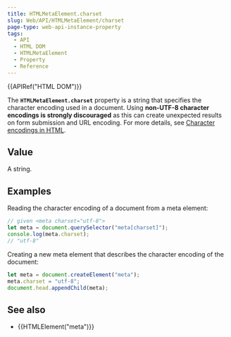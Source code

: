 ```yaml
---
title: HTMLMetaElement.charset
slug: Web/API/HTMLMetaElement/charset
page-type: web-api-instance-property
tags:
  - API
  - HTML DOM
  - HTMLMetaElement
  - Property
  - Reference
---
```


{{APIRef("HTML DOM")}}

The **`HTMLMetaElement.charset`** property is a string that specifies the character encoding used in a document.
Using **non-UTF-8 character encodings is strongly discouraged** as this can create unexpected results on form submission and URL encoding.
For more details, see [Character encodings in HTML](/en-US/docs/Web/HTML/Element/meta#attr-charset).

## Value

A string.

## Examples

Reading the character encoding of a document from a meta element:

```js
// given <meta charset="utf-8">
let meta = document.querySelector("meta[charset]");
console.log(meta.charset);
// "utf-8"
```

Creating a new meta element that describes the character encoding of the document:

```js
let meta = document.createElement("meta");
meta.charset = "utf-8";
document.head.appendChild(meta);
```

## See also

- {{HTMLElement("meta")}}
